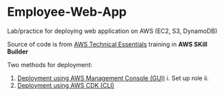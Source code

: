 # Employee-Web-App
Lab/practice for deploying web application on AWS (EC2, S3, DynamoDB)

Source of code is from [AWS Technical Essentials](https://explore.skillbuilder.aws/learn/course/1851/play/85986/aws-technical-essentials) training in **AWS SKill Builder**

Two methods for deployment:
1. [Deployment using AWS Management Console (GUI)](https://github.com/haffizhissham/Employee-Web-App/tree/main/1.%20Guide%20(AWS%20Management%20Console))
    i. Set up role
   ii. 
3. [Deployment using AWS CDK (CLI)](https://github.com/haffizhissham/Employee-Web-App/tree/main/2.%20Guide%20(CDK))
